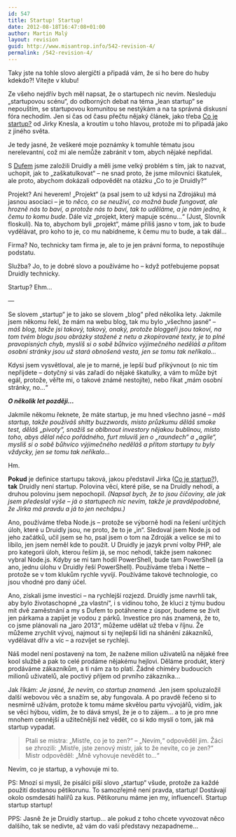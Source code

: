 ```yaml
---
id: 547
title: Startup! Startup!
date: 2012-08-18T16:47:08+01:00
author: Martin Malý
layout: revision
guid: http://www.misantrop.info/542-revision-4/
permalink: /542-revision-4/
---
```

Taky jste na tohle slovo alergičtí a připadá vám, že si ho bere do huby kdekdo?! Vítejte v klubu!

<!--more-->

Ze všeho nejdřív bych měl napsat, že o startupech nic nevím. Nesleduju &#8222;startupovou scénu&#8220;, do odborných debat na téma &#8222;lean startup&#8220; se nepouštím, se startupovou komunitou se nestýkám a na ta správná diskusní fóra nechodím. Jen si čas od času přečtu nějaký článek, jako třeba [Co je startup?](http://www.knesl.com/articles/view/co-je-startup) od Jirky Knesla, a kroutím u toho hlavou, protože mi to připadá jako z jiného světa.

Je tedy jasné, že veškeré moje poznámky k tomuhle tématu jsou nerelevantní, což mi ale nemůže zabránit v tom, abych nějaké nepřidal.

S [Dufem](http://inferno.duf.cz/) jsme založili Druidly a měli jsme velký problém s tím, jak to nazvat, uchopit, jak to &#8222;zaškatulkovat&#8220; &#8211; ne snad proto, že jsme milovníci škatulek, ale proto, abychom dokázali odpovědět na otázku &#8222;Co to je Druidly?&#8220;

Projekt? Ani heverem! &#8222;Projekt&#8220; (a psal jsem to už kdysi na Zdrojáku) má jasnou asociaci &#8211; je to _něco, co se neuživí, co možná bude fungovat, ale hrozně nás to baví, a protože nás to baví, tak to uděláme, a je nám jedno, k čemu to komu bude_. Dále viz &#8222;projekt, který mapuje scénu&#8230;&#8220; (Just, Slovník floskulí). Na to, abychom byli &#8222;projekt&#8220;, máme příliš jasno v tom, jak to bude vydělávat, pro koho to je, co mu nabídneme, k čemu mu to bude, a tak dál&#8230;

Firma? No, technicky tam firma je, ale to je jen právní forma, to nepostihuje podstatu.

Služba? Jo, to je dobré slovo a používáme ho &#8211; když potřebujeme popsat Druidly technicky.

Startup? Ehm&#8230;

&#8212;

Se slovem &#8222;startup&#8220; je to jako se slovem &#8222;blog&#8220; před několika lety. Jakmile jsem někomu řekl, že mám na webu blog, tak mu bylo &#8222;všechno jasné&#8220; &#8211; _máš blog, takže jsi takový, takový, onaký, protože bloggeři jsou takoví, na tom tvém blogu jsou obrázky stažené z netu a zkopírované texty, je to plné pravopisných chyb, myslíš si o sobě bůhvíco výjimečného neděláš a přitom osobní stránky jsou už stará obnošená vesta, jen se tomu tak neříkalo&#8230;_

Kdysi jsem vysvětloval, ale je to marné, je lepší buď přikývnout (o nic tím nepřijdete &#8211; dotyčný si vás zařadí do nějaké škatulky, a vám to může být egál, protože, věřte mi, o takové známé nestojíte), nebo říkat &#8222;mám osobní stránky, no&#8230;&#8220;

**_O několik let později&#8230;_**

Jakmile někomu řeknete, že máte startup, je mu hned všechno jasné &#8211; _máš startup, takže používáš shitty buzzwords, místo průzkumu děláš smoke test, děláš &#8222;pivoty&#8220;, snažíš se oblbnout investory nějakou bublinou, místo toho, abys dělal něco pořádného, furt mluvíš jen o &#8222;raundech&#8220; a &#8222;agile&#8220;, myslíš si o sobě bůhvíco výjimečného neděláš a přitom startupy tu byly vždycky, jen se tomu tak neříkalo&#8230;_

Hm.

**Pokud** je definice startupu taková, jakou představil Jirka ([Co je startup?](http://www.knesl.com/articles/view/co-je-startup)), **tak** Druidly není startup. Polovina věcí, které píše, se na Druidly nehodí, a druhou polovinu jsem nepochopil. _(Napsal bych, že to jsou číčoviny, ale jak jsem předeslal výše &#8211; já o startupech nic nevím, takže je pravděpodobné, že Jirka má pravdu a já to jen nechápu.)_

Ano, používáme třeba Node.js &#8211; protože se výborně hodí na řešení určitých úloh, které u Druidly jsou, ne proto, že to je &#8222;in&#8220;. Sledoval jsem Node.js od jeho začátků, učil jsem se ho, psal jsem o tom na Zdroják a velice se mi to líbilo, jen jsem neměl kde to použít. U Druidly je jazyk první volby PHP, ale pro kategorii úloh, kterou řeším já, se moc nehodí, takže jsem nakonec vybral Node.js. Kdyby se mi tam hodil PowerShell, bude tam PowerShell (a ano, jednu úlohu v Druidly řeší PowerShell). Používáme třeba i Nette &#8211; protože se v tom klukům rychle vyvíjí. Používáme takové technologie, co jsou vhodné pro daný účel.

Ano, získali jsme investici &#8211; na rychlejší rozjezd. Druidly jsme navrhli tak, aby bylo životaschopné &#8222;za vlastní&#8220;, i s vidinou toho, že kluci z týmu budou mít dvě zaměstnání a my s Dufem to potáhneme z úspor, budeme se živit jen párkama a zapíjet je vodou z párků. Investice pro nás znamená, že to, co jsme plánovali na &#8222;jaro 2013&#8220;, můžeme udělat už třeba v říjnu. Že můžeme zrychlit vývoj, najmout si ty nejlepší lidi na shánění zákazníků, vydělávat dřív a víc &#8211; a rozvíjet se rychleji.

Náš model není postavený na tom, že nažene milion uživatelů na nějaké free kool službě a pak to celé prodáme nějakému hejlovi. Děláme produkt, který prodáváme zákazníkům, a ti nám za to platí. Žádné chiméry budoucích milionů uživatelů, ale poctivý příjem od prvního zákazníka&#8230;

Jak říkám: _Je jasné, že nevím, co startup znamená._ Jen jsem spoluzaložil další webovou věc a snažím se, aby fungovala. A po pravdě řečeno si to nesmírně užívám, protože k tomu máme skvělou partu vývojářů, vidím, jak se věci hýbou, vidím, že to dává smysl, že je o to zájem&#8230; a to je pro mne mnohem cennější a užitečnější než vědět, co si kdo myslí o tom, jak má startup vypadat.

> Ptali se mistra: &#8222;Mistře, co je to zen?&#8220; &#8211; &#8222;Nevím,&#8220; odpověděl jim. Žáci se zhrozili: &#8222;Mistře, jste zenový mistr, jak to že nevíte, co je zen?&#8220; Mistr odpověděl: &#8222;Mně vyhovuje nevědět to&#8230;&#8220;

Nevím, co je startup, a vyhovuje mi to.

PS: Mnozí si myslí, že pisálci píší slovo &#8222;startup&#8220; všude, protože za každé použití dostanou pětikorunu. To samozřejmě není pravda, startup! Dostávají okolo osmdesáti halířů za kus. Pětikorunu máme jen my, influenceři. Startup startup startup!

PPS: Jasně že je Druidly startup&#8230; ale pokud z toho chcete vyvozovat něco dalšího, tak se nedivte, až vám do vaší představy nezapadneme&#8230;